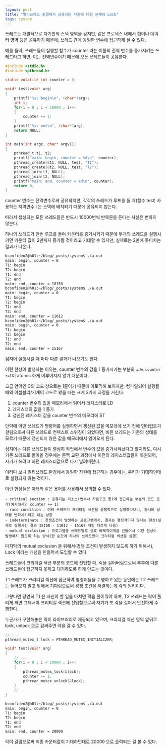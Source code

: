 ```yaml
---
layout: post
title: "멀티쓰레드 환경에서 공유되는 자원에 대한 문제와 Lock"
tags: system
---
```


쓰레드는 개별적으로 자기만의 스택 영역을 갖지만, 같은 프로세스 내에서 힙이나 데이터 영역 등은 공유하기 때문에, 쓰레드 간에 동일한 변수에 접근하게 될 수 있다.

예를 들어, 쓰레드들이 실행할 함수가 counter 라는 이름의 전역 변수를 증가시키는 쓰레드라고 하면, 이는 전역변수이기 때문에 모든 쓰레드들이 공유한다.

```c
#include <stdio.h>
#include <pthread.h>

static volatile int counter = 0;

void* test(void* arg)
{
    printf("%s: begin\n", (char*)arg);
    int i;
    for(i = 0 ; i < 10000 ; i++)
    {
        counter += 1;
    }
    printf("%s: end\n", (char*)arg);
    return NULL;
}

int main(int argc, char* argv[])
{
    pthread_t t1, t2;
    printf("main: begin, counter = %d\n", counter);
    pthread_create(&t1, NULL, test, "T1");
    pthread_create(&t2, NULL, test, "T2");
    pthread_join(t1, NULL);
    pthread_join(t2, NULL);
    printf("main: end, counter = %d\n", counter);
    return 0;
}
```

counter 변수는 전역변수로써 공유되지만, 각각의 쓰레드가 루프를 돌 때(함수 test) 사용하는 지역변수 i 는 스택에 배치되기 때문에 공유되지 않는다.

따라서 생성되는 모든 쓰레드들은 반드시 10000번씩 반복문을 돈다는 사실은 변하지 않는다.

하나의 쓰레드가 만번 루프를 돌며 카운터를 증가시키기 때문에 두개의 쓰레드를 실행시키면 카운터 값이 2만까지 증가될 것이라고 기대할 수 있지만, 실제로는 2만에 못미치는 결과가 나온다.

```bash
bconfiden2@h01:~/blog/_posts/system$ ./a.out
main: begin, counter = 0
T1: begin
T2: begin
T1: end
T2: end
main: end, counter = 18158
bconfiden2@h01:~/blog/_posts/system$ ./a.out
main: begin, counter = 0
T1: begin
T2: begin
T1: end
T2: end
main: end, counter = 11012
bconfiden2@h01:~/blog/_posts/system$ ./a.out
main: begin, counter = 0
T1: begin
T2: begin
T1: end
T2: end
main: end, counter = 15167
```

심지어 실행시킬 때 마다 다른 결과가 나오기도 한다.

이런 현상이 발생하는 이유는, counter 변수의 값을 1 증가시키는 부분의 코드 ```counter +=1```이 atomic 하게 이루어지지 않기 때문이다.

고급 언어인 C의 코드 상으로는 1줄이기 때문에 아토믹해 보이지만, 컴파일되어 실행될 때의 어셈블리/기계어 코드로 봤을 때는 크게 3가지 과정을 거친다.

1. counter 변수의 값을 메모리에서 읽어서 레지스터로 LD
2. 레지스터의 값을 1 증가
3. 갱신된 레지스터 값을 counter 변수의 메모리에 ST

만약에 어떤 쓰레드가 명령어를 실행하면서 갱신된 값을 메모리에 쓰기 전에 인터럽트가 걸림으로써 다른 쓰레드로 컨텍스트 스위칭이 되었다면, 바뀐 쓰레드는 기존의 상태를 모르기 때문에 갱신되지 않은 값을 메모리에서 읽어오게 된다.

심지어는 다른 쓰레드들이 열심히 작업해서 변수의 값을 증가시켜놨다고 할지라도, 다시 기존 쓰레드로 돌아올 경우에는 문맥 교환 과정에서 이전의 레지스터값들이 복원되어, 자기가 쓰려고 하던 레지스터값으로 다시 날려버린다.

이러다 보니 멀티쓰레드 환경에서 동일한 자원에 접근하는 경우에는, 우리가 기대하던대로 실행되지 않는 것이다.

이런 현상들은 아래와 같은 용어를 사용해서 정의할 수 있다.

```
- critical section : 공유되는 리소스(변수나 자료구조 등)에 접근하는 부분의 코드 조각(예시에서의 counter += 1)
- race condition : 여러 쓰레드가 크리티컬 섹션을 경쟁적으로 실행하다보니, 동시에 상태를 변화시키려고 하는 상황
- indeterminate : 경쟁조건이 발생하는 프로그램에서, 결과는 결정적이지 않다는 현상(실제로 실행시킨 결과 18158 - 11012 - 15167 처럼 다르게 나옴)
- mutual exclusion : 프로그램을 쓰레드별로 상호 배제적이게끔 만들어서 이런 현상이 발생하지 않도록 하는 방식(한 순간에 하나의 쓰레드만이 크리티컬 섹션을 실행)
```

마지막의 mutual exclusion 을 위해서(경쟁 조건이 발생하지 않도록 하기 위해서), Lock 이라는 개념을 만들어서 도입할 수 있다.

쓰레드들이 크리티컬 섹션 부분의 코드에 진입할 때, 락을 걸어버림으로써 추후에 다른 쓰레드들이 접근하지 못하고 대기하도록 하게 만드는 것이다.

T1 쓰레드가 크리티컬 섹션에 접근하여 명령어들을 수행하고 있는 동안에는 T2 쓰레드는 들어오지 말고 밖에서 기다림으로써 경쟁 조건을 해결하는게 락의 원리이다.

그렇다면 당연히 T1 은 자신이 할 일을 마치면 락을 풀어줘야 하며, T2 쓰레드는 락이 풀리게 되면 그제서야 크리티컬 섹션에 진입함으로써 자기가 또 락을 걸어서 안전하게 수행한다.

누군가가 구현해놓은 락이 라이브러리로 제공되고 있으며, 크리티컬 섹션 영역 앞뒤로 lock, unlock 으로 감싸주면 락을 걸 수 있다.

```c
// ...
pthread_mutex_t lock = PTHREAD_MUTEX_INITIALIZER;

void* test(void* arg)
{
    // ...
    for(i = 0 ; i < 10000 ; i++)
    {
        pthread_mutex_lock(&lock);
        counter += 1;
        pthread_mutex_unlock(&lock);
    }
    // ...
}
```

```bash
bconfiden2@h01:~/blog/_posts/system$ ./a.out
main: begin, counter = 0
T1: begin
T2: begin
T1: end
T2: end
main: end, counter = 20000
```

락이 걸림으로써 최종 카운터값이 기대하던대로 20000 으로 출력되는 걸 볼 수 있다.